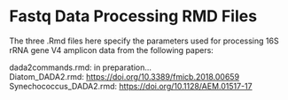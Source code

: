 # Fastq Data Processing RMD Files

The three .Rmd files here specify the parameters used for processing 16S rRNA gene V4 amplicon data from the following papers:

dada2commands.rmd: in preparation...  
Diatom_DADA2.rmd: https://doi.org/10.3389/fmicb.2018.00659  
Synechococcus_DADA2.rmd: https://doi.org/10.1128/AEM.01517-17 
